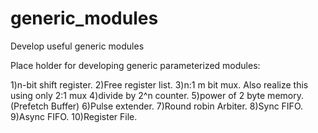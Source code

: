 # generic_modules
Develop useful generic modules

Place holder for developing generic parameterized modules:

1)n-bit shift register.
2)Free register list.
3)n:1 m bit mux. Also realize this using only 2:1 mux
4)divide by 2^n counter.
5)power of 2 byte memory.(Prefetch Buffer)
6)Pulse extender.
7)Round robin Arbiter.
8)Sync FIFO.
9)Async FIFO.
10)Register File.
